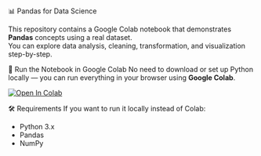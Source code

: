  📊 Pandas for Data Science

This repository contains a Google Colab notebook that demonstrates **Pandas** concepts using a real dataset.  
You can explore data analysis, cleaning, transformation, and visualization step-by-step.

 🚀 Run the Notebook in Google Colab
No need to download or set up Python locally — you can run everything in your browser using **Google Colab**.

[![Open In Colab](https://colab.research.google.com/assets/colab-badge.svg)](https://colab.research.google.com/github/pushpanjali316/Pandas_For_DataScience/blob/main/Results_Analysis_CD-C.ipynb)


🛠 Requirements
If you want to run it locally instead of Colab:
- Python 3.x
- Pandas
- NumPy
